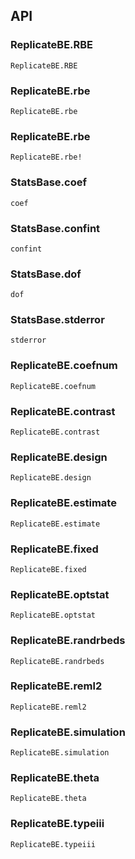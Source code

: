 ## API

### ReplicateBE.RBE
```@docs
ReplicateBE.RBE
```

### ReplicateBE.rbe
```@docs
ReplicateBE.rbe
```

### ReplicateBE.rbe
```@docs
ReplicateBE.rbe!
```

### StatsBase.coef
```@docs
coef
```

### StatsBase.confint
```@docs
confint
```

### StatsBase.dof
```@docs
dof
```

### StatsBase.stderror
```@docs
stderror
```

### ReplicateBE.coefnum
```@docs
ReplicateBE.coefnum
```

### ReplicateBE.contrast
```@docs
ReplicateBE.contrast
```

### ReplicateBE.design
```@docs
ReplicateBE.design
```

### ReplicateBE.estimate
```@docs
ReplicateBE.estimate
```

### ReplicateBE.fixed
```@docs
ReplicateBE.fixed
```

### ReplicateBE.optstat
```@docs
ReplicateBE.optstat
```

### ReplicateBE.randrbeds
```@docs
ReplicateBE.randrbeds
```

### ReplicateBE.reml2
```@docs
ReplicateBE.reml2
```

### ReplicateBE.simulation
```@docs
ReplicateBE.simulation
```

### ReplicateBE.theta
```@docs
ReplicateBE.theta
```

### ReplicateBE.typeiii
```@docs
ReplicateBE.typeiii
```
